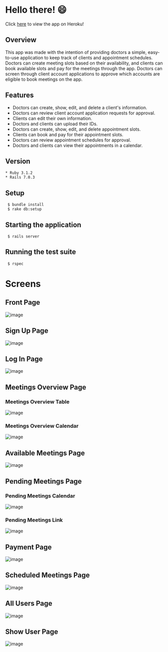 # Hello there! 😄

Click [here](https://avion-final-project.herokuapp.com/) to view the app on Heroku!

## Overview
This app was made with the intention of providing doctors a simple, easy-to-use application to keep track of clients and appointment schedules. Doctors can create meeting slots based on their availability, and clients can book available slots and pay for the meetings through the app. Doctors can screen through client account applications to approve which accounts are eligible to book meetings on the app.

## Features
* Doctors can create, show, edit, and delete a client's information.
* Doctors can review client account application requests for approval.
* Clients can edit their own information.
* Doctors and clients can upload their IDs.
* Doctors can create, show, edit, and delete appointment slots.
* Clients can book and pay for their appointment slots.
* Doctors can review appointment schedules for approval.
* Doctors and clients can view their appointments in a calendar.

## Version
```
* Ruby 3.1.2
* Rails 7.0.3
```

## Setup
```
 $ bundle install
 $ rake db:setup
```
 
## Starting the application
```
 $ rails server
```

## Running the test suite
```
 $ rspec
```

# Screens
## Front Page
![image](https://user-images.githubusercontent.com/91866638/195402051-3b7878bb-2e31-4fe6-bb13-ab0e00742e95.png)
## Sign Up Page
![image](https://user-images.githubusercontent.com/91866638/195403415-be8cef19-e483-45dc-bdfb-1d4dd85f05c4.png)
## Log In Page
![image](https://user-images.githubusercontent.com/91866638/195403582-f85d53cf-1272-4165-8f86-8cc5a128db16.png)
## Meetings Overview Page
### Meetings Overview Table
![image](https://user-images.githubusercontent.com/91866638/195404280-8a24c470-4219-487a-a89a-ecc4fd6fc3ca.png)
### Meetings Overview Calendar
![image](https://user-images.githubusercontent.com/91866638/195404482-c8b2e9e4-c95b-4ce4-a421-daa778481fec.png)
## Available Meetings Page
![image](https://user-images.githubusercontent.com/91866638/195405318-8d9df44e-af0e-40ab-b110-225eb2b4fb75.png)
## Pending Meetings Page
### Pending Meetings Calendar
![image](https://user-images.githubusercontent.com/91866638/195405916-af31cd52-72a9-4389-8b0c-ad5c80990f18.png)
### Pending Meetings Link
![image](https://user-images.githubusercontent.com/91866638/195405762-b0d52c9d-8771-4df1-9f29-d64398d4c798.png)
## Payment Page
![image](https://user-images.githubusercontent.com/91866638/195406281-4c7df90e-7d9b-4197-99cb-fc29a6287162.png)
## Scheduled Meetings Page
![image](https://user-images.githubusercontent.com/91866638/195406491-1737e3ae-692f-43ac-abd2-c74c86695616.png)
## All Users Page
![image](https://user-images.githubusercontent.com/91866638/195404951-5b6bb7cc-36c1-45b9-b41c-b82abb3c4313.png)
## Show User Page
![image](https://user-images.githubusercontent.com/91866638/195405109-a42bb16d-c75b-4b22-a2a8-0e7de39f3d24.png)



